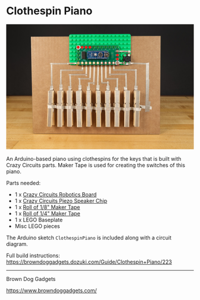 # Clothespin Piano

![](Images/clothespin-piano.jpg)

An Arduino-based piano using clothespins for the keys that is built with Crazy Circuits parts. Maker Tape is used for creating the switches of this piano.

Parts needed:
* 1 x [Crazy Circuits Robotics Board](https://www.browndoggadgets.com/collections/new-crazy-circuits-kits/products/crazy-circuits-robotics-board)
* 1 x [Crazy Circuits Piezo Speaker Chip](https://www.browndoggadgets.com/collections/all/products/piezoelectric-speaker-chip)
* 1 x [Roll of 1/8" Maker Tape](https://www.browndoggadgets.com/products/nylon-conductive-tape)
* 1 x [Roll of 1/4" Maker Tape](https://www.browndoggadgets.com/products/maker-tape-1-4th-inch-20m-roll-nylon-conductive-tape)
* 1 x LEGO Baseplate
* Misc LEGO pieces

The Arduino sketch `ClothespinPiano` is included along with a circuit diagram.

Full build instructions: https://browndoggadgets.dozuki.com/Guide/Clothespin+Piano/223

---

Brown Dog Gadgets

https://www.browndoggadgets.com/

